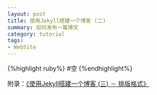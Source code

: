 ```yaml
---
layout: post
title: 使用Jekyll搭建一个博客 (二)
summary: 如何发布一篇博文
category: tutorial
tags:
- WebSite
---
```


{%highlight ruby%}
#空
{%endhighlight%}

附录：[《使用Jekyll搭建一个博客 (三) － 排版格式》](/tutorial/2015/03/20/blog-format.html)


